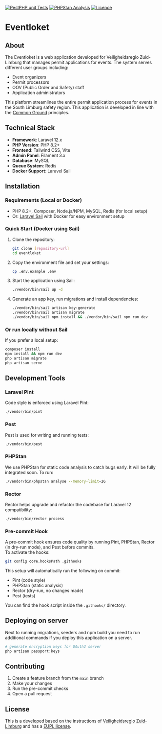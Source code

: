 [![PestPHP unit Tests](https://github.com/WowebNL/eventloket/actions/workflows/pest.yml/badge.svg)](https://github.com/WowebNL/eventloket/actions/workflows/pest.yml)
[![PHPStan Analysis](https://github.com/WowebNL/eventloket/actions/workflows/phpstan.yml/badge.svg)](https://github.com/WowebNL/eventloket/actions/workflows/phpstan.yml)
[![Licence](https://img.shields.io/badge/Licence-EUPL1.2-blue.svg)](https://github.com/WowebNL/eventloket?tab=License-1-ov-file#readme)

# Eventloket

## About

The Eventloket is a web application developed for Veiligheidsregio Zuid-Limburg that manages permit applications for events. The system serves different user groups including:

- Event organizers
- Permit processors
- OOV (Public Order and Safety) staff
- Application administrators

This platform streamlines the entire permit application process for events in the South Limburg safety region. This application is developed in line with the [Common Ground](https://commonground.nl/) principles.

## Technical Stack

- **Framework**: Laravel 12.x
- **PHP Version**: PHP 8.2+
- **Frontend**: Tailwind CSS, Vite
- **Admin Panel**: Filament 3.x
- **Database**: MySQL
- **Queue System**: Redis
- **Docker Support**: Laravel Sail

## Installation

### Requirements (Local or Docker)

- PHP 8.2+, Composer, Node.js/NPM, MySQL, Redis (for local setup)
- Or: [Laravel Sail](https://laravel.com/docs/sail) with Docker for easy environment setup

### Quick Start (Docker using Sail)

1. Clone the repository:
   ```bash
   git clone [repository-url]
   cd eventloket
   ```

2. Copy the environment file and set your settings:
   ```bash
   cp .env.example .env
   ```

3. Start the application using Sail:
   ```bash
   ./vendor/bin/sail up -d
   ```

4. Generate an app key, run migrations and install dependencies:
   ```bash
   ./vendor/bin/sail artisan key:generate
   ./vendor/bin/sail artisan migrate
   ./vendor/bin/sail npm install && ./vendor/bin/sail npm run dev
   ```

### Or run locally without Sail

If you prefer a local setup:
```bash
composer install
npm install && npm run dev
php artisan migrate
php artisan serve
```

## Development Tools

### Laravel Pint

Code style is enforced using Laravel Pint:
```bash
./vendor/bin/pint
```

### Pest

Pest is used for writing and running tests:
```bash
./vendor/bin/pest
```

### PHPStan

We use PHPStan for static code analysis to catch bugs early. It will be fully integrated soon. To run:
```bash
./vendor/bin/phpstan analyse --memory-limit=2G
```

### Rector

Rector helps upgrade and refactor the codebase for Laravel 12 compatibility:
```bash
./vendor/bin/rector process
```

### Pre-commit Hook

A pre-commit hook ensures code quality by running Pint, PHPStan, Rector (in dry-run mode), and Pest before commits.  
To activate the hooks:

```bash
git config core.hooksPath .githooks
```

This setup will automatically run the following on commit:

- Pint (code style)
- PHPStan (static analysis)
- Rector (dry-run, no changes made)
- Pest (tests)

You can find the hook script inside the `.githooks/` directory.

## Deploying on server
Next to running migrations, seeders and npm build you need to run additional commands if you deploy this application on a server.

```bash
# generate encryption keys for OAuth2 server
php artisan passport:keys 
```

## Contributing

1. Create a feature branch from the `main` branch
2. Make your changes
3. Run the pre-commit checks
4. Open a pull request

## License

This is a developed based on the instructions of [Veiligheidsregio Zuid-Limburg](https://www.vrzl.nl/) and has a [EUPL license](LICENSE.MD).
